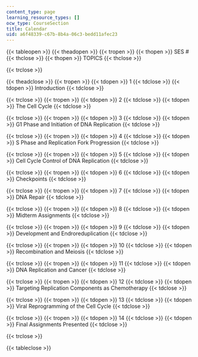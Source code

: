 ```yaml
---
content_type: page
learning_resource_types: []
ocw_type: CourseSection
title: Calendar
uid: a6f48339-c67b-8b4a-06c3-bedd11afec23
---
```


{{< tableopen >}}
{{< theadopen >}}
{{< tropen >}}
{{< thopen >}}
SES #
{{< thclose >}}
{{< thopen >}}
TOPICS
{{< thclose >}}

{{< trclose >}}

{{< theadclose >}}
{{< tropen >}}
{{< tdopen >}}
1
{{< tdclose >}}
{{< tdopen >}}
Introduction
{{< tdclose >}}

{{< trclose >}}
{{< tropen >}}
{{< tdopen >}}
2
{{< tdclose >}}
{{< tdopen >}}
The Cell Cycle
{{< tdclose >}}

{{< trclose >}}
{{< tropen >}}
{{< tdopen >}}
3
{{< tdclose >}}
{{< tdopen >}}
G1 Phase and Initiation of DNA Replication
{{< tdclose >}}

{{< trclose >}}
{{< tropen >}}
{{< tdopen >}}
4
{{< tdclose >}}
{{< tdopen >}}
S Phase and Replication Fork Progression
{{< tdclose >}}

{{< trclose >}}
{{< tropen >}}
{{< tdopen >}}
5
{{< tdclose >}}
{{< tdopen >}}
Cell Cycle Control of DNA Replication
{{< tdclose >}}

{{< trclose >}}
{{< tropen >}}
{{< tdopen >}}
6
{{< tdclose >}}
{{< tdopen >}}
Checkpoints
{{< tdclose >}}

{{< trclose >}}
{{< tropen >}}
{{< tdopen >}}
7
{{< tdclose >}}
{{< tdopen >}}
DNA Repair
{{< tdclose >}}

{{< trclose >}}
{{< tropen >}}
{{< tdopen >}}
8
{{< tdclose >}}
{{< tdopen >}}
Midterm Assignments
{{< tdclose >}}

{{< trclose >}}
{{< tropen >}}
{{< tdopen >}}
9
{{< tdclose >}}
{{< tdopen >}}
Development and Endroreduplication
{{< tdclose >}}

{{< trclose >}}
{{< tropen >}}
{{< tdopen >}}
10
{{< tdclose >}}
{{< tdopen >}}
Recombination and Meiosis
{{< tdclose >}}

{{< trclose >}}
{{< tropen >}}
{{< tdopen >}}
11
{{< tdclose >}}
{{< tdopen >}}
DNA Replication and Cancer
{{< tdclose >}}

{{< trclose >}}
{{< tropen >}}
{{< tdopen >}}
12
{{< tdclose >}}
{{< tdopen >}}
Targeting Replication Components as Chemotherapy
{{< tdclose >}}

{{< trclose >}}
{{< tropen >}}
{{< tdopen >}}
13
{{< tdclose >}}
{{< tdopen >}}
Viral Reprogramming of the Cell Cycle
{{< tdclose >}}

{{< trclose >}}
{{< tropen >}}
{{< tdopen >}}
14
{{< tdclose >}}
{{< tdopen >}}
Final Assignments Presented
{{< tdclose >}}

{{< trclose >}}

{{< tableclose >}}